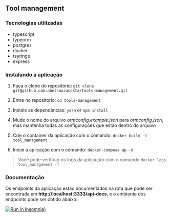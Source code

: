 ## Tool management

### Tecnologias utilizadas

- typescript
- typeorm
- postgres
- docker
- tsyringe
- express

### Instalando a aplicação

1. Faça o clone do repositório: `git clone git@github.com:abelsouzacosta/tools-management.git`

2. Entre no repositório: `cd tools-management`

3. Instale as dependências: `yarn` or `npm install`

4. Mude o nome do arquivo *ormconfig.example.json* para *ormconfig.json*, mas mantenha todas as configurações que estão dentro do arquivo

5. Crie o container da aplicação com o comando: `docker build -t tool_management .`

6. Inicie a aplicação com o comando: `docker-compose up -d`

> Você pode verificar os logs da aplicação com o comando `docker logs tool_management -f`

### Documentação

Os endpoints da aplicação estão documentados na rota que pode ser encontrada em **http://localhost:3333/api-docs**, e o ambiente dos endpoints pode ser obtido abaixo:

[![Run in Insomnia}](https://insomnia.rest/images/run.svg)](https://insomnia.rest/run/?label=Tool%20Management&uri=https%3A%2F%2Fraw.githubusercontent.com%2Fabelsouzacosta%2Flibrary-content%2Fmaster%2Funid.json%3Ftoken%3DGHSAT0AAAAAABPOCJRWQY4VQ4XJANG5365EYPIYQMA)
